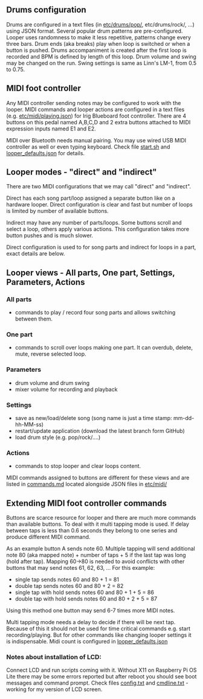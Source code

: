 ## Drums configuration

Drums are configured in a text files (in [etc/drums/pop/](etc/drums/pop/drum_level2.json), etc/drums/rock/, ...) using
JSON format. Several popular drum patterns are pre-configured. Looper uses randomness to make it less repetitive,
patterns change every three bars. Drum ends (aka breaks) play when loop is switched or when a button is pushed. Drums
accompaniment is created after the first loop is recorded and BPM is defined by length of this loop. Drum volume and
swing may be changed on the run. Swing settings is same as Linn's LM-1, from 0.5 to 0.75.

## MIDI foot controller

Any MIDI controller sending notes may be configured to work with the looper. MIDI commands and looper actions are
configured in a text files (e.g. [etc/midi/playing.json](etc/midi/playing.json)) for Irig Blueboard foot controller.
There are 4 buttons on this pedal named A,B,C,D and 2 extra buttons attached to MIDI expression inputs named E1 and E2.

MIDI over Bluetooth needs manual pairing. You may use wired USB MIDI controller as well or even typing keyboard. Check
file [start.sh](start.sh) and [looper_defaults.json](etc/looper_defaults.json) for details.

## Looper modes - "direct" and "indirect"

There are two MIDI configurations that we may call "direct" and "indirect".

Direct has each song part/loop assigned a separate button like on a hardware looper. Direct configuration is clear and
fast but number of loops is limited by number of available buttons.

Indirect may have any number of parts/loops. Some buttons scroll and select a loop, others apply various actions. This
configuration takes more button pushes and is much slower.

Direct configuration is used to for song parts and indirect for loops in a part, exact details are below.

## Looper views - All parts, One part, Settings, Parameters, Actions

### All parts

- commands to play / record four song parts and allows switching between them.

### One part

- commands to scroll over loops making one part. It can overdub, delete, mute, reverse selected loop.

### Parameters

- drum volume and drum swing
- mixer volume for recording and playback

### Settings

- save as new/load/delete song (song name is just a time stamp: mm-dd-hh-MM-ss)
- restart/update application (download the latest branch form GitHub)
- load drum style (e.g. pop/rock/....)

### Actions

- commands to stop looper and clear loops content.

MIDI commands assigned to buttons are different for these views and are listed in [commands.md](etc/midi/commands.md)
located alongside JSON files in [etc/midi/](etc/midi)

## Extending MIDI foot controller commands

Buttons are scarce resource for looper and there are much more commands than available buttons. To deal with it multi
tapping mode is used. If delay between taps is less than 0.6 seconds they belong to one series and produce different
MIDI command.

As an example button A sends note 60. Multiple tapping will send additional note 80 (aka mapped note) + number of taps +
5 if the last tap was long (hold after tap). Mapping 60->80 is needed to avoid conflicts with other buttons that may
send notes 61, 62, 63, ... For this example:

- single tap sends notes 60 and 80 + 1 = 81
- double tap sends notes 60 and 80 + 2 = 82
- single tap with hold sends notes 60 and 80 + 1 + 5 = 86
- double tap with hold sends notes 60 and 80 + 2 + 5 = 87

Using this method one button may send 6-7 times more MIDI notes.

Multi tapping mode needs a delay to decide if there will be next tap. Because of this it should not be used for time
critical commands e.g. start recording/playing. But for other commands like changing looper settings it is
indispensable. Midi count is configured in [looper_defaults.json](etc/looper_defaults.json)

### Notes about installation of LCD:

Connect LCD and run scripts coming with it. Without X11 on Raspberry Pi OS Lite there may be some errors reported but
after reboot you should see boot messages and command prompt. Check files [config.txt](etc/txt/config.txt)
and [cmdline.txt](etc/txt/cmdline.txt) - working for my version of LCD screen.


